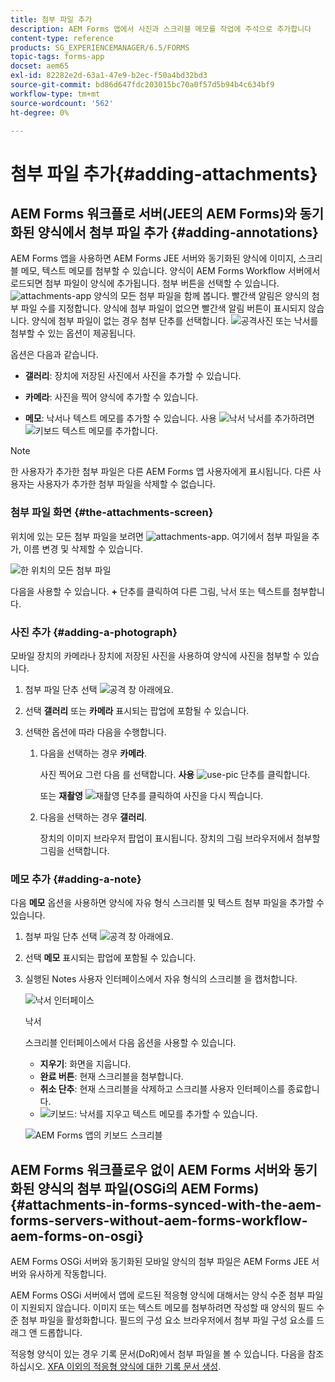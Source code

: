 ```yaml
---
title: 첨부 파일 추가
description: AEM Forms 앱에서 사진과 스크리블 메모를 작업에 주석으로 추가합니다
content-type: reference
products: SG_EXPERIENCEMANAGER/6.5/FORMS
topic-tags: forms-app
docset: aem65
exl-id: 82282e2d-63a1-47e9-b2ec-f50a4bd32bd3
source-git-commit: bd86d647fdc203015bc70a0f57d5b94b4c634bf9
workflow-type: tm+mt
source-wordcount: '562'
ht-degree: 0%

---
```


# 첨부 파일 추가{#adding-attachments}

## AEM Forms 워크플로 서버(JEE의 AEM Forms)와 동기화된 양식에서 첨부 파일 추가 {#adding-annotations}

AEM Forms 앱을 사용하면 AEM Forms JEE 서버와 동기화된 양식에 이미지, 스크리블 메모, 텍스트 메모를 첨부할 수 있습니다. 양식이 AEM Forms Workflow 서버에서 로드되면 첨부 파일이 양식에 추가됩니다. 첨부 버튼을 선택할 수 있습니다. ![attachments-app](assets/attachments-app.png) 양식의 모든 첨부 파일을 함께 봅니다. 빨간색 알림은 양식의 첨부 파일 수를 지정합니다. 양식에 첨부 파일이 없으면 빨간색 알림 버튼이 표시되지 않습니다. 양식에 첨부 파일이 없는 경우 첨부 단추를 선택합니다. ![공격](assets/attch.png)사진 또는 낙서를 첨부할 수 있는 옵션이 제공됩니다.

옵션은 다음과 같습니다.

* **갤러리**: 장치에 저장된 사진에서 사진을 추가할 수 있습니다.

* **카메라**: 사진을 찍어 양식에 추가할 수 있습니다.

* **메모**: 낙서나 텍스트 메모를 추가할 수 있습니다. 사용 ![낙서](assets/scribble.png) 낙서를 추가하려면 ![키보드](assets/keyboard.png) 텍스트 메모를 추가합니다.

>[!NOTE]
>
>한 사용자가 추가한 첨부 파일은 다른 AEM Forms 앱 사용자에게 표시됩니다. 다른 사용자는 사용자가 추가한 첨부 파일을 삭제할 수 없습니다.
>

### 첨부 파일 화면 {#the-attachments-screen}

위치에 있는 모든 첨부 파일을 보려면 ![attachments-app](assets/attachments-app.png). 여기에서 첨부 파일을 추가, 이름 변경 및 삭제할 수 있습니다.

![한 위치의 모든 첨부 파일](assets/attachments-screen.png)

다음을 사용할 수 있습니다. **+** 단추를 클릭하여 다른 그림, 낙서 또는 텍스트를 첨부합니다.

### 사진 추가 {#adding-a-photograph}

모바일 장치의 카메라나 장치에 저장된 사진을 사용하여 양식에 사진을 첨부할 수 있습니다.

1. 첨부 파일 단추 선택 ![공격](assets/attch.png) 창 아래에요.
1. 선택 **갤러리** 또는 **카메라** 표시되는 팝업에 포함될 수 있습니다.
1. 선택한 옵션에 따라 다음을 수행합니다.

   1. 다음을 선택하는 경우 **카메라**.

      사진 찍어요 그런 다음 를 선택합니다. **사용** ![use-pic](assets/use-pic.png) 단추를 클릭합니다.

      또는 **재촬영** ![재촬영](assets/retake.png) 단추를 클릭하여 사진을 다시 찍습니다.

   1. 다음을 선택하는 경우 **갤러리**.

      장치의 이미지 브라우저 팝업이 표시됩니다. 장치의 그림 브라우저에서 첨부할 그림을 선택합니다.

### 메모 추가 {#adding-a-note}

다음 **메모** 옵션을 사용하면 양식에 자유 형식 스크리블 및 텍스트 첨부 파일을 추가할 수 있습니다.

1. 첨부 파일 단추 선택 ![공격](assets/attch.png) 창 아래에요.
1. 선택 **메모** 표시되는 팝업에 포함될 수 있습니다.
1. 실행된 Notes 사용자 인터페이스에서 자유 형식의 스크리블 을 캡처합니다.

   ![낙서 인터페이스](assets/scribble-ui.png)

   낙서

   스크리블 인터페이스에서 다음 옵션을 사용할 수 있습니다.

   * **지우기**: 화면을 지웁니다.
   * **완료 버튼**: 현재 스크리블을 첨부합니다.
   * **취소 단추**: 현재 스크리블을 삭제하고 스크리블 사용자 인터페이스를 종료합니다.
   * ![키보드](assets/keyboard.png): 낙서를 지우고 텍스트 메모를 추가할 수 있습니다.

   ![AEM Forms 앱의 키보드 스크리블](assets/keyboard-inapp.png)

## AEM Forms 워크플로우 없이 AEM Forms 서버와 동기화된 양식의 첨부 파일(OSGi의 AEM Forms) {#attachments-in-forms-synced-with-the-aem-forms-servers-without-aem-forms-workflow-aem-forms-on-osgi}

AEM Forms OSGi 서버와 동기화된 모바일 양식의 첨부 파일은 AEM Forms JEE 서버와 유사하게 작동합니다.

AEM Forms OSGi 서버에서 앱에 로드된 적응형 양식에 대해서는 양식 수준 첨부 파일이 지원되지 않습니다. 이미지 또는 텍스트 메모를 첨부하려면 작성할 때 양식의 필드 수준 첨부 파일을 활성화합니다. 필드의 구성 요소 브라우저에서 첨부 파일 구성 요소를 드래그 앤 드롭합니다.

적응형 양식이 있는 경우 기록 문서(DoR)에서 첨부 파일을 볼 수 있습니다. 다음을 참조하십시오. [XFA 이외의 적응형 양식에 대한 기록 문서 생성](../../forms/using/generate-document-of-record-for-non-xfa-based-adaptive-forms.md).
